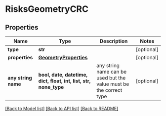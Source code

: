 # RisksGeometryCRC


## Properties
Name | Type | Description | Notes
------------ | ------------- | ------------- | -------------
**type** | **str** |  | [optional] 
**properties** | [**GeometryProperties**](GeometryProperties.md) |  | [optional] 
**any string name** | **bool, date, datetime, dict, float, int, list, str, none_type** | any string name can be used but the value must be the correct type | [optional]

[[Back to Model list]](../README.md#documentation-for-models) [[Back to API list]](../README.md#documentation-for-api-endpoints) [[Back to README]](../README.md)


